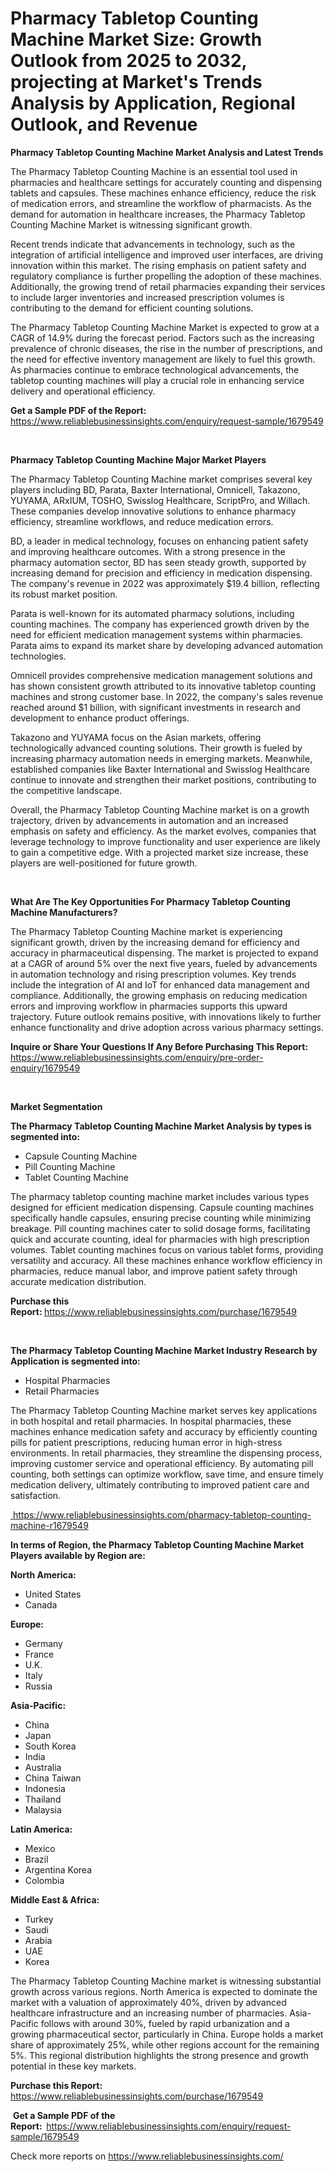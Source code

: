<p><h1>Pharmacy Tabletop Counting Machine Market Size: Growth Outlook from 2025 to 2032, projecting at Market's Trends Analysis by Application, Regional Outlook, and Revenue</h1></p><p><strong>Pharmacy Tabletop Counting Machine Market Analysis and Latest Trends</strong></p>
<p><p>The Pharmacy Tabletop Counting Machine is an essential tool used in pharmacies and healthcare settings for accurately counting and dispensing tablets and capsules. These machines enhance efficiency, reduce the risk of medication errors, and streamline the workflow of pharmacists. As the demand for automation in healthcare increases, the Pharmacy Tabletop Counting Machine Market is witnessing significant growth.</p><p>Recent trends indicate that advancements in technology, such as the integration of artificial intelligence and improved user interfaces, are driving innovation within this market. The rising emphasis on patient safety and regulatory compliance is further propelling the adoption of these machines. Additionally, the growing trend of retail pharmacies expanding their services to include larger inventories and increased prescription volumes is contributing to the demand for efficient counting solutions.</p><p>The Pharmacy Tabletop Counting Machine Market is expected to grow at a CAGR of 14.9% during the forecast period. Factors such as the increasing prevalence of chronic diseases, the rise in the number of prescriptions, and the need for effective inventory management are likely to fuel this growth. As pharmacies continue to embrace technological advancements, the tabletop counting machines will play a crucial role in enhancing service delivery and operational efficiency.</p></p>
<p><strong>Get a Sample PDF of the Report:&nbsp;</strong> <a href="https://www.reliablebusinessinsights.com/enquiry/request-sample/1679549?utm_campaign=1789&utm_medium=2&utm_source=Github&utm_content=ia&utm_term=25032025&utm_id=pharmacy-tabletop-counting-machine">https://www.reliablebusinessinsights.com/enquiry/request-sample/1679549</a></p>
<p>&nbsp;</p>
<p><strong>Pharmacy Tabletop Counting Machine Major Market Players</strong></p>
<p><p>The Pharmacy Tabletop Counting Machine market comprises several key players including BD, Parata, Baxter International, Omnicell, Takazono, YUYAMA, ARxIUM, TOSHO, Swisslog Healthcare, ScriptPro, and Willach. These companies develop innovative solutions to enhance pharmacy efficiency, streamline workflows, and reduce medication errors.</p><p>BD, a leader in medical technology, focuses on enhancing patient safety and improving healthcare outcomes. With a strong presence in the pharmacy automation sector, BD has seen steady growth, supported by increasing demand for precision and efficiency in medication dispensing. The company's revenue in 2022 was approximately $19.4 billion, reflecting its robust market position.</p><p>Parata is well-known for its automated pharmacy solutions, including counting machines. The company has experienced growth driven by the need for efficient medication management systems within pharmacies. Parata aims to expand its market share by developing advanced automation technologies.</p><p>Omnicell provides comprehensive medication management solutions and has shown consistent growth attributed to its innovative tabletop counting machines and strong customer base. In 2022, the company's sales revenue reached around $1 billion, with significant investments in research and development to enhance product offerings.</p><p>Takazono and YUYAMA focus on the Asian markets, offering technologically advanced counting solutions. Their growth is fueled by increasing pharmacy automation needs in emerging markets. Meanwhile, established companies like Baxter International and Swisslog Healthcare continue to innovate and strengthen their market positions, contributing to the competitive landscape.</p><p>Overall, the Pharmacy Tabletop Counting Machine market is on a growth trajectory, driven by advancements in automation and an increased emphasis on safety and efficiency. As the market evolves, companies that leverage technology to improve functionality and user experience are likely to gain a competitive edge. With a projected market size increase, these players are well-positioned for future growth.</p></p>
<p>&nbsp;</p>
<p><strong>What Are The Key Opportunities For Pharmacy Tabletop Counting Machine Manufacturers?</strong></p>
<p><p>The Pharmacy Tabletop Counting Machine market is experiencing significant growth, driven by the increasing demand for efficiency and accuracy in pharmaceutical dispensing. The market is projected to expand at a CAGR of around 5% over the next five years, fueled by advancements in automation technology and rising prescription volumes. Key trends include the integration of AI and IoT for enhanced data management and compliance. Additionally, the growing emphasis on reducing medication errors and improving workflow in pharmacies supports this upward trajectory. Future outlook remains positive, with innovations likely to further enhance functionality and drive adoption across various pharmacy settings.</p></p>
<p><strong>Inquire or Share Your Questions If Any Before Purchasing This Report:</strong> <a href="https://www.reliablebusinessinsights.com/enquiry/pre-order-enquiry/1679549?utm_campaign=1789&utm_medium=2&utm_source=Github&utm_content=ia&utm_term=25032025&utm_id=pharmacy-tabletop-counting-machine">https://www.reliablebusinessinsights.com/enquiry/pre-order-enquiry/1679549</a></p>
<p>&nbsp;</p>
<p><strong>Market Segmentation</strong></p>
<p><strong>The Pharmacy Tabletop Counting Machine Market Analysis by types is segmented into:</strong></p>
<p><ul><li>Capsule Counting Machine</li><li>Pill Counting Machine</li><li>Tablet Counting Machine</li></ul></p>
<p><p>The pharmacy tabletop counting machine market includes various types designed for efficient medication dispensing. Capsule counting machines specifically handle capsules, ensuring precise counting while minimizing breakage. Pill counting machines cater to solid dosage forms, facilitating quick and accurate counting, ideal for pharmacies with high prescription volumes. Tablet counting machines focus on various tablet forms, providing versatility and accuracy. All these machines enhance workflow efficiency in pharmacies, reduce manual labor, and improve patient safety through accurate medication distribution.</p></p>
<p><strong>Purchase this Report:&nbsp;</strong><a href="https://www.reliablebusinessinsights.com/purchase/1679549?utm_campaign=1789&utm_medium=2&utm_source=Github&utm_content=ia&utm_term=25032025&utm_id=pharmacy-tabletop-counting-machine">https://www.reliablebusinessinsights.com/purchase/1679549</a></p>
<p>&nbsp;</p>
<p><strong>The Pharmacy Tabletop Counting Machine Market Industry Research by Application is segmented into:</strong></p>
<p><ul><li>Hospital Pharmacies</li><li>Retail Pharmacies</li></ul></p>
<p><p>The Pharmacy Tabletop Counting Machine market serves key applications in both hospital and retail pharmacies. In hospital pharmacies, these machines enhance medication safety and accuracy by efficiently counting pills for patient prescriptions, reducing human error in high-stress environments. In retail pharmacies, they streamline the dispensing process, improving customer service and operational efficiency. By automating pill counting, both settings can optimize workflow, save time, and ensure timely medication delivery, ultimately contributing to improved patient care and satisfaction.</p></p>
<p><a href="https://www.reliablebusinessinsights.com/pharmacy-tabletop-counting-machine-r1679549?utm_campaign=1789&utm_medium=2&utm_source=Github&utm_content=ia&utm_term=25032025&utm_id=pharmacy-tabletop-counting-machine">&nbsp;https://www.reliablebusinessinsights.com/pharmacy-tabletop-counting-machine-r1679549</a></p>
<p><strong>In terms of Region, the Pharmacy Tabletop Counting Machine Market Players available by Region are:</strong></p>
<p>
    <p> <strong> North America: </strong>
        <ul>
            <li>United States</li>
            <li>Canada</li>
        </ul>
        </p> 
    <p> <strong> Europe: </strong>
        <ul>
            <li>Germany</li>
            <li>France</li>
            <li>U.K.</li>
            <li>Italy</li>
            <li>Russia</li>
        </ul>
        </p> 
    <p> <strong> Asia-Pacific: </strong>
        <ul>
            <li>China</li>
            <li>Japan</li>
            <li>South Korea</li>
            <li>India</li>
            <li>Australia</li>
            <li>China Taiwan</li>
            <li>Indonesia</li>
            <li>Thailand</li>
            <li>Malaysia</li>
        </ul>
        </p> 
    <p> <strong> Latin America: </strong>
        <ul>
            <li>Mexico</li>
            <li>Brazil</li>
            <li>Argentina Korea</li>
            <li>Colombia</li>
        </ul>
        </p> 
    <p> <strong> Middle East & Africa: </strong>
        <ul>
            <li>Turkey</li>
            <li>Saudi</li>
            <li>Arabia</li>
            <li>UAE</li>
            <li>Korea</li>
        </ul>
    </p>
    </p>
<p><p>The Pharmacy Tabletop Counting Machine market is witnessing substantial growth across various regions. North America is expected to dominate the market with a valuation of approximately 40%, driven by advanced healthcare infrastructure and an increasing number of pharmacies. Asia-Pacific follows with around 30%, fueled by rapid urbanization and a growing pharmaceutical sector, particularly in China. Europe holds a market share of approximately 25%, while other regions account for the remaining 5%. This regional distribution highlights the strong presence and growth potential in these key markets.</p></p>
<p><strong>Purchase this Report: </strong><a href="https://www.reliablebusinessinsights.com/purchase/1679549?utm_campaign=1789&utm_medium=2&utm_source=Github&utm_content=ia&utm_term=25032025&utm_id=pharmacy-tabletop-counting-machine">https://www.reliablebusinessinsights.com/purchase/1679549</a></p>
<p>&nbsp;<strong>Get a Sample PDF of the Report:&nbsp;&nbsp;</strong><a href="https://www.reliablebusinessinsights.com/enquiry/request-sample/1679549?utm_campaign=1789&utm_medium=2&utm_source=Github&utm_content=ia&utm_term=25032025&utm_id=pharmacy-tabletop-counting-machine">https://www.reliablebusinessinsights.com/enquiry/request-sample/1679549</a></p>
<p><strong></strong></p>
<p>Check more reports on <a href="https://www.reliablebusinessinsights.com/?utm_campaign=1789&utm_medium=2&utm_source=Github&utm_content=ia&utm_term=25032025&utm_id=pharmacy-tabletop-counting-machine">https://www.reliablebusinessinsights.com/</a></p>
